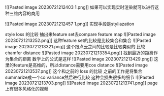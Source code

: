 ![[Pasted image 20230721212403 1.png]]
如果可以实现实时渲染就可以进行这种三维内容的商用

![[Pasted image 20230721212457 1.png]]
实现手段是styliazation

style loss 的比较
抽出来feature set去compare feature map
![[Pasted image 20230721213252.png]]
这种feature set的比较是比较集合和集合
![[Pasted image 20230721213321.png]]
这个跟点云之间的比较是比较类似的
比较chamfer distance
![[Pasted image 20230721213354.png]]
找到最近的距离作为集合的距离
数学上的公式是这样
![[Pasted image 20230721213429.png]]
这里的feature是高维的，所以distance需要用cos distance
![[Pasted image 20230721213537.png]]
这个和之前的 loss 的比较
之前的工作是将集合summarize成一个co variance然后进行比较
这种会损失很多的细节
![[Pasted image 20230721213703.png]]
![[Pasted image 20230721213741.png]]
page上有很多风格化的视频
